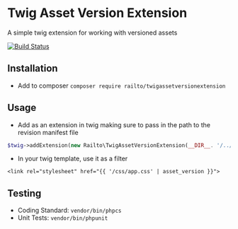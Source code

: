 # Twig Asset Version Extension

A simple twig extension for working with versioned assets

[![Build Status](https://travis-ci.org/railto/TwigAssetVersionExtension.svg?branch=master)](https://travis-ci.org/railto/TwigAssetVersionExtension)

## Installation

- Add to composer ```composer require railto/twigassetversionextension```

## Usage

- Add as an extension in twig making sure to pass in the path to the revision manifest file 
```php
$twig->addExtension(new Railto\TwigAssetVersionExtension(__DIR__. '/../public/rev-manifest.json'));
```
- In your twig template, use it as a filter
```twig
<link rel="stylesheet" href="{{ '/css/app.css' | asset_version }}">
```

## Testing

- Coding Standard: ```vendor/bin/phpcs```
- Unit Tests: ```vendor/bin/phpunit```